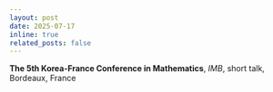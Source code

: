 ```yaml
---
layout: post
date: 2025-07-17
inline: true
related_posts: false
---
```


<b>The 5th Korea-France Conference in Mathematics</b>,
<i>IMB</i>, short talk, Bordeaux, France